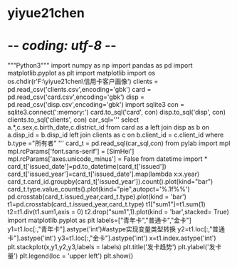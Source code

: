 # yiyue21chen
# -*- coding: utf-8 -*-
"""Python3"""
import numpy  as np
import pandas as pd
import matplotlib.pyplot as plt
import matplotlib
import os
os.chdir(r'F:\yiyue21chen\信用卡客户画像')
clients = pd.read_csv('clients.csv',encoding='gbk')
card = pd.read_csv('card.csv',encoding='gbk')
disp = pd.read_csv('disp.csv',encoding='gbk')
import sqlite3 
con = sqlite3.connect(':memory:')
card.to_sql('card', con)
disp.to_sql('disp', con)
clients.to_sql('clients', con)
car_sql='''
select a.*,c.sex,c.birth_date,c.district_id
  from card as a
  left join disp as b on a.disp_id = b.disp_id
  left join clients as c on b.client_id = c.client_id
  where b.type ="所有者"
'''
card_t = pd.read_sql(car_sql,con)
from pylab import mpl
mpl.rcParams['font.sans-serif'] = [SimHei']
mpl.rcParams['axes.unicode_minus'] = False
from datetime import *
card_t['issued_date']=pd.to_datetime(card_t['issued'])
card_t['issued_year']=card_t['issued_date'].map(lambda x:x.year)
card_t.card_id.groupby(card_t['issued_year']).count().plot(kind="bar")
card_t.type.value_counts().plot(kind="pie",autopct='%.1f%%')
pd.crosstab(card_t.issued_year,card_t.type).plot(kind = 'bar')
t1=pd.crosstab(card_t.issued_year,card_t.type)
t1["sum1"]=t1.sum(1)
t2=t1.div(t1.sum1,axis = 0)
t2.drop("sum1",1).plot(kind = 'bar',stacked= True)
import matplotlib.pyplot as plt
labels=["青年卡","普通卡","金卡"]
y1=t1.loc[:,"青年卡"].astype('int')#astype实现变量类型转换
y2=t1.loc[:,"普通卡"].astype('int')
y3=t1.loc[:,"金卡"].astype('int')
x=t1.index.astype('int')
plt.stackplot(x,y1,y2,y3,labels = labels)
plt.title('发卡趋势')
plt.ylabel('发卡量')
plt.legend(loc = 'upper left')
plt.show()


